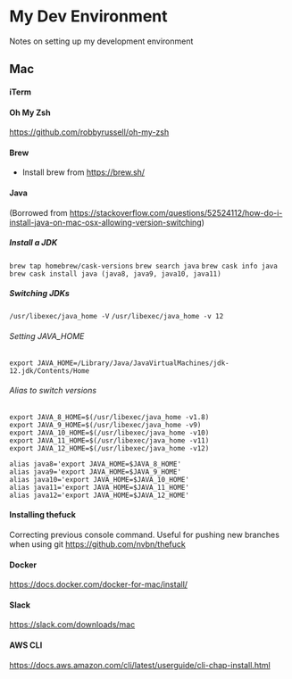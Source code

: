 # My Dev Environment

Notes on setting up my development environment

## Mac

#### iTerm


#### Oh My Zsh
https://github.com/robbyrussell/oh-my-zsh

#### Brew
- Install brew from https://brew.sh/

#### Java
(Borrowed from https://stackoverflow.com/questions/52524112/how-do-i-install-java-on-mac-osx-allowing-version-switching)

##### Install a JDK
`brew tap homebrew/cask-versions`
`brew search java`
`brew cask info java`
`brew cask install java (java8, java9, java10, java11)`

##### Switching JDKs
`/usr/libexec/java_home -V`
`/usr/libexec/java_home -v 12`

###### Setting JAVA_HOME
`export JAVA_HOME=/Library/Java/JavaVirtualMachines/jdk-12.jdk/Contents/Home`

###### Alias to switch versions
```
export JAVA_8_HOME=$(/usr/libexec/java_home -v1.8)
export JAVA_9_HOME=$(/usr/libexec/java_home -v9)
export JAVA_10_HOME=$(/usr/libexec/java_home -v10)
export JAVA_11_HOME=$(/usr/libexec/java_home -v11)
export JAVA_12_HOME=$(/usr/libexec/java_home -v12)

alias java8='export JAVA_HOME=$JAVA_8_HOME'
alias java9='export JAVA_HOME=$JAVA_9_HOME'
alias java10='export JAVA_HOME=$JAVA_10_HOME'
alias java11='export JAVA_HOME=$JAVA_11_HOME'
alias java12='export JAVA_HOME=$JAVA_12_HOME'
```

#### Installing thefuck
Correcting previous console command. Useful for pushing new branches when using git
https://github.com/nvbn/thefuck

#### Docker
https://docs.docker.com/docker-for-mac/install/

#### Slack
https://slack.com/downloads/mac

#### AWS CLI
https://docs.aws.amazon.com/cli/latest/userguide/cli-chap-install.html
